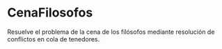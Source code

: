 # CenaFilosofos
Resuelve el problema de la cena de los filósofos mediante resolución de conflictos en cola de tenedores.

